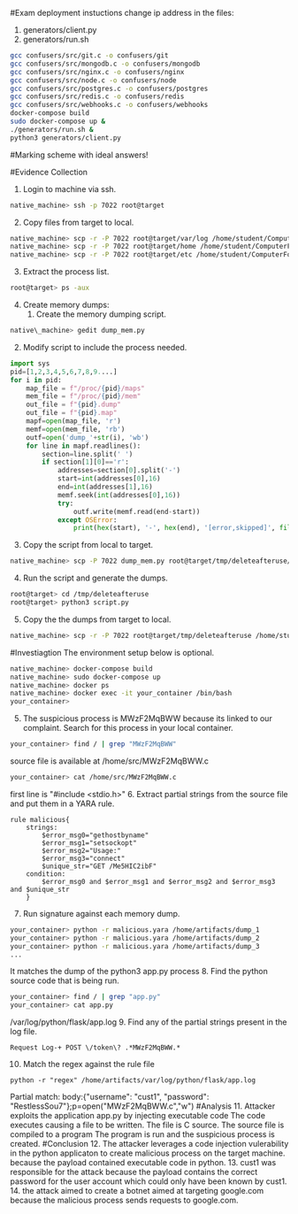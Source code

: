 #Exam deployment instuctions
change ip address in the files:
1. generators/client.py
2. generators/run.sh
```bash
gcc confusers/src/git.c -o confusers/git
gcc confusers/src/mongodb.c -o confusers/mongodb
gcc confusers/src/nginx.c -o confusers/nginx
gcc confusers/src/node.c -o confusers/node
gcc confusers/src/postgres.c -o confusers/postgres
gcc confusers/src/redis.c -o confusers/redis
gcc confusers/src/webhooks.c -o confusers/webhooks
docker-compose build
sudo docker-compose up &
./generators/run.sh &
python3 generators/client.py
```

#Marking scheme with ideal answers!

#Evidence Collection
1. Login to machine via ssh.
```bash
native_machine> ssh -p 7022 root@target
```
2. Copy files from target to local.
```bash
native_machine> scp -r -P 7022 root@target/var/log /home/student/ComputerForensics/data/artifacts/var/log
native_machine> scp -r -P 7022 root@target/home /home/student/ComputerForensics/data/artifacts/home
native_machine> scp -r -P 7022 root@target/etc /home/student/ComputerForensics/data/artifacts/etc
```
3. Extract the process list.
```bash
root@target> ps -aux
```
4. Create memory dumps:
   1. Create the memory dumping script.
```bash
native\_machine> gedit dump_mem.py
```
   2. Modify script to include the process needed.
```python
import sys
pid=[1,2,3,4,5,6,7,8,9....]
for i in pid:
	map_file = f"/proc/{pid}/maps"
	mem_file = f"/proc/{pid}/mem"
	out_file = f"{pid}.dump"
	out_file = f"{pid}.map"
	mapf=open(map_file, 'r')
	memf=open(mem_file, 'rb')
	outf=open('dump_'+str(i), 'wb')
	for line in mapf.readlines():
		section=line.split(' ')
		if section[1][0]=='r':
			addresses=section[0].split('-')
			start=int(addresses[0],16)
			end=int(addresses[1],16)
			memf.seek(int(addresses[0],16))
			try:
				outf.write(memf.read(end-start))
			except OSError:
				print(hex(start), '-', hex(end), '[error,skipped]', file=sys.stderr)
```
   3. Copy the script from local to target.
```bash
native_machine> scp -P 7022 dump_mem.py root@target/tmp/deleteafteruse/script.py
```
   4. Run the script and generate the dumps.
```bash
root@target> cd /tmp/deleteafteruse
root@target> python3 script.py
```
   5. Copy the the dumps from target to local.
```bash
native_machine> scp -r -P 7022 root@target/tmp/deleteafteruse /home/student/ComputerForensics/data/artifacts/mem_dumps
```
#Investiagtion
The environment setup below is optional.
```bash
native_machine> docker-compose build
native_machine> sudo docker-compose up
native_machine> docker ps
native_machine> docker exec -it your_container /bin/bash
your_container>
```
5. The suspicious process is MWzF2MqBWW because its linked to our complaint.
Search for this process in your local container.
```bash
your_container> find / | grep "MWzF2MqBWW"
```
source file is available at /home/src/MWzF2MqBWW.c
```bash
your_container> cat /home/src/MWzF2MqBWW.c
```
first line is "#include <stdio.h>"
6. Extract partial strings from the source file and put them in a YARA rule.
```yara
rule malicious{
	strings:
		$error_msg0="gethostbyname"
		$error_msg1="setsockopt"
		$error_msg2="Usage:"
		$error_msg3="connect"
		$unique_str="GET /Me5HIC2ibF"
	condition:
		$error_msg0 and $error_msg1 and $error_msg2 and $error_msg3 and $unique_str
	}
```
7. Run signature against each memory dump.
```bash
your_container> python -r malicious.yara /home/artifacts/dump_1
your_container> python -r malicious.yara /home/artifacts/dump_2
your_container> python -r malicious.yara /home/artifacts/dump_3
...
```
It matches the dump of the python3 app.py process
8. Find the python source code that is being run.
```bash
your_container> find / | grep "app.py"
your_container> cat app.py
```
/var/log/python/flask/app.log
9. Find any of the partial strings present in the log file.
```regex
Request Log-+ POST \/token\? .*MWzF2MqBWW.*
```
10. Match the regex against the rule file
```
python -r "regex" /home/artifacts/var/log/python/flask/app.log
```
Partial match: body:{"username": "cust1", "password": "RestlessSou7"};p=open("MWzF2MqBWW.c","w")
#Analysis
11.	Attacker exploits the application app.py by injecting executable code
	The code executes causing a file to be written. The file is C source.
	The source file is compiled to a program
	The program is run and the suspicious process is created.
#Conclusion
12.	The attacker leverages a code injection vulerability in the python applicaton to create malicious process on the target machine.
	because the payload contained executable code in python.
13.	cust1 was responsible for the attack
	because the payload contains the correct password for the user account which could only have been known by cust1.
14.	the attack aimed to create a botnet aimed at targeting google.com
	because the malicious process sends requests to google.com.
